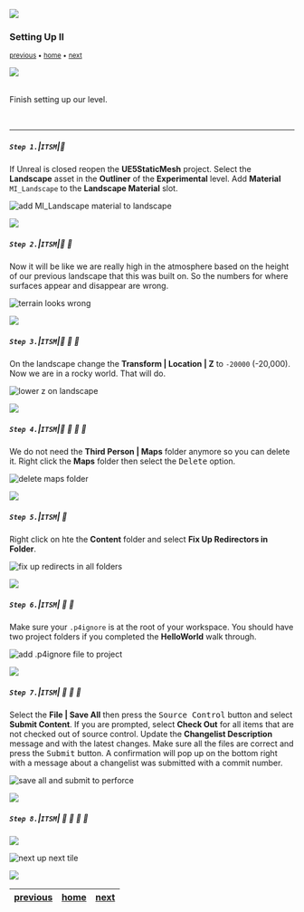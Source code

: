 ![](../images/line3.png)

### Setting Up II

<sub>[previous](../setting-up/README.md#user-content-setting-up) • [home](../README.md#user-content-ue5-intro-to-static-meshes) • [next](../lexicon/README.md#user-content-3-d-lexicon)</sub>

![](../images/line3.png)

<img src="https://via.placeholder.com/1000x4/45D7CA/45D7CA" alt="drawing" height="4px"/>

Finish setting up our level.

<br>

---


##### `Step 1.`\|`ITSM`|:small_blue_diamond:

If Unreal is closed reopen the **UE5StaticMesh** project.  Select the **Landscape** asset in the **Outliner** of the **Experimental** level. Add **Material** `MI_Landscape` to the **Landscape Material** slot. 

![add MI_Landscape material to landscape](images/matLandscape.png)

![](../images/line2.png)

##### `Step 2.`\|`ITSM`|:small_blue_diamond: :small_blue_diamond: 

Now it will be like we are really high in the atmosphere based on the height of our previous landscape that this was built on. So the numbers for where surfaces appear and disappear are wrong.

![terrain looks wrong](images/looksWrong.png)

![](../images/line2.png)

##### `Step 3.`\|`ITSM`|:small_blue_diamond: :small_blue_diamond: :small_blue_diamond:

On the landscape change the **Transform | Location | Z** to `-20000` (-20,000). Now we are in a rocky world.  That will do.

![lower z on landscape](images/MinusTwenty.png)

![](../images/line2.png)

##### `Step 4.`\|`ITSM`|:small_blue_diamond: :small_blue_diamond: :small_blue_diamond: :small_blue_diamond:

We do not need the **Third Person | Maps** folder anymore so you can delete it. Right click the **Maps** folder then select the <kbd>Delete</kbd> option.

![delete maps folder](images/deletethirdp.png)

![](../images/line2.png)

##### `Step 5.`\|`ITSM`| :small_orange_diamond:

Right click on hte the **Content** folder and select **Fix Up Redirectors in Folder**.

![fix up redirects in all folders](images/fixRedirects.png)

![](../images/line2.png)

##### `Step 6.`\|`ITSM`| :small_orange_diamond: :small_blue_diamond:

 Make sure your `.p4ignore` is at the root of your workspace. You should have two project folders if you completed the **HelloWorld** walk through.

![add .p4ignore file to project](images/p4ignore.png)

![](../images/line2.png)

##### `Step 7.`\|`ITSM`| :small_orange_diamond: :small_blue_diamond: :small_blue_diamond:


Select the **File | Save All** then press the <kbd>Source Control</kbd> button and select **Submit Content**.  If you are prompted, select **Check Out** for all items that are not checked out of source control. Update the **Changelist Description** message and with the latest changes. Make sure all the files are correct and press the <kbd>Submit</kbd> button. A confirmation will pop up on the bottom right with a message about a changelist was submitted with a commit number.

![save all and submit to perforce](images/submitP4.png)

![](../images/line2.png)

##### `Step 8.`\|`ITSM`| :small_orange_diamond: :small_blue_diamond: :small_blue_diamond: :small_blue_diamond:




![](../images/line.png)

<!-- <img src="https://via.placeholder.com/1000x100/45D7CA/000000/?text=Next Up - ADD NEXT TITLE"> -->
![next up next tile](images/banner.png)

![](../images/line.png)

| [previous](../setting-up/README.md#user-content-setting-up)| [home](../README.md#user-content-ue5-intro-to-static-meshes) | [next](../lexicon/README.md#user-content-3-d-lexicon)|
|---|---|---|
